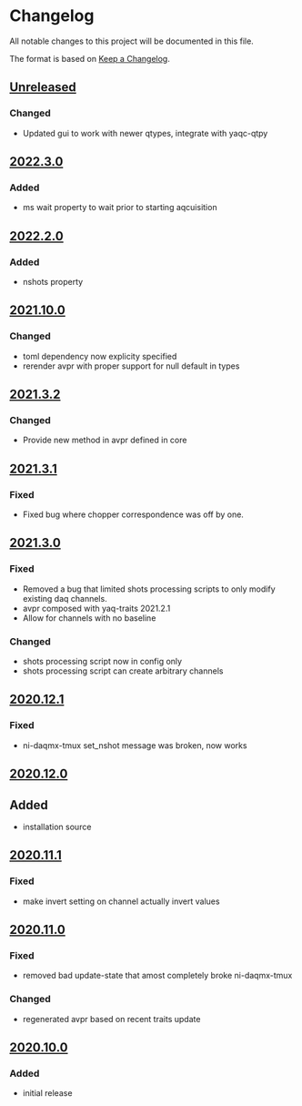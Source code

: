 # Changelog
All notable changes to this project will be documented in this file.

The format is based on [Keep a Changelog](https://keepachangelog.com/).

## [Unreleased]

### Changed
- Updated gui to work with newer qtypes, integrate with yaqc-qtpy

## [2022.3.0]

### Added
- ms wait property to wait prior to starting aqcuisition

## [2022.2.0]

### Added
- nshots property

## [2021.10.0]

### Changed
- toml dependency now explicity specified
- rerender avpr with proper support for null default in types

## [2021.3.2]

### Changed
- Provide new method in avpr defined in core

## [2021.3.1]

### Fixed
- Fixed bug where chopper correspondence was off by one.

## [2021.3.0]

### Fixed
- Removed a bug that limited shots processing scripts to only modify existing daq channels.
- avpr composed with yaq-traits 2021.2.1
- Allow for channels with no baseline

### Changed
- shots processing script now in config only
- shots processing script can create arbitrary channels

## [2020.12.1]

### Fixed
- ni-daqmx-tmux set_nshot message was broken, now works

## [2020.12.0]

## Added
- installation source

## [2020.11.1]

### Fixed
- make invert setting on channel actually invert values

## [2020.11.0]

### Fixed
- removed bad update-state that amost completely broke ni-daqmx-tmux

### Changed
- regenerated avpr based on recent traits update

## [2020.10.0]

### Added
- initial release

[Unreleased]: https://gitlab.com/yaq/yaqd-ni/-/compare/v2022.3.0...main
[2022.3.0]: https://gitlab.com/yaq/yaqd-ni/-/compare/v2022.2.0....v2022.3.0
[2022.2.0]: https://gitlab.com/yaq/yaqd-ni/-/compare/v2021.10.0....v2022.2.0
[2021.10.0]: https://gitlab.com/yaq/yaqd-ni/-/compare/v2021.3.2....v2021.10.0
[2021.3.2]: https://gitlab.com/yaq/yaqd-ni/-/compare/v2021.3.1....v2021.3.2
[2021.3.1]: https://gitlab.com/yaq/yaqd-ni/-/compare/v2021.3.0....v2021.3.1
[2021.3.0]: https://gitlab.com/yaq/yaqd-ni/-/compare/v2020.12.1....v2021.3.0
[2020.12.1]: https://gitlab.com/yaq/yaqd-ni/-/compare/v2020.12.0...v2020.12.1
[2020.12.0]: https://gitlab.com/yaq/yaqd-ni/-/compare/v2020.11.1...v2020.12.0
[2020.11.1]: https://gitlab.com/yaq/yaqd-ni/-/compare/v2020.11.0...v2020.11.1
[2020.11.0]: https://gitlab.com/yaq/yaqd-ni/-/compare/v2020.10.0...v2020.11.0
[2020.10.0]: https://gitlab.com/yaq/yaqd-ni/-/tags/v2020.10.0
